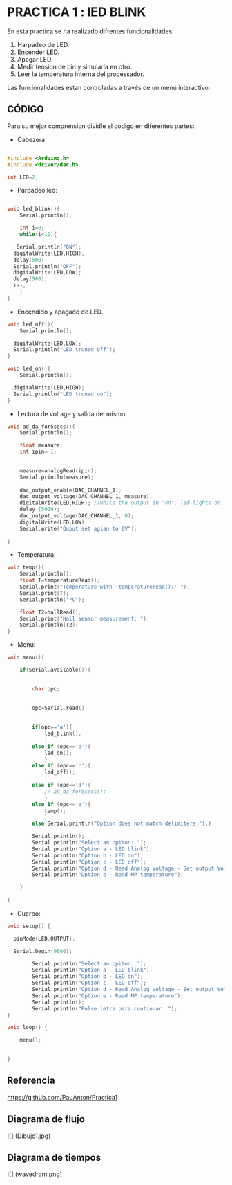 # PRACTICA 1  :  lED BLINK

En esta practica se ha realizado difrentes funcionalidades: 
1. Harpadeo de LED.
2. Encender LED.
3. Apagar LED. 
4. Medir tension de pin y simularla en otro. 
5. Leer la temperatura interna del processador.

Las funcionalidades estan controladas a través de un menú interactivo. 

## CÓDIGO

Para su mejor comprension dividíe el codigo en diferentes partes:

* Cabezera

```cpp

#include <Arduino.h>
#include <driver/dac.h>

int LED=2;

```

* Parpadeo led:

```cpp

void led_blink(){
    Serial.println();

    int i=0;
    while(i<10){

   Serial.println("ON");
  digitalWrite(LED,HIGH);
  delay(500);
  Serial.println("OFF");
  digitalWrite(LED,LOW);
  delay(500);
  i++;
    }   
}

```

* Encendido y apagado de LED.

```cpp
void led_off(){
    Serial.println();

  digitalWrite(LED,LOW);
  Serial.println("LED truned off");
}

void led_on(){
    Serial.println();

  digitalWrite(LED,HIGH);
  Serial.println("LED truned on");
}
```

* Lectura de voltage y salida del mismo.

```cpp
void ad_da_for5secs(){
    Serial.println();

    float measure;
    int ipin= 1;
    

    measure=analogRead(ipin);
    Serial.println(measure);
   
    dac_output_enable(DAC_CHANNEL_1);
    dac_output_voltage(DAC_CHANNEL_1, measure);
    digitalWrite(LED,HIGH); //while the output in "on", led lights on. 
    delay (5000);
    dac_output_voltage(DAC_CHANNEL_1, 0);
    digitalWrite(LED,LOW);
    Serial.write("Ouput set agian to 0V");
    
}
```

* Temperatura: 

```cpp
void temp(){
    Serial.println();
    float T=temperatureRead();
    Serial.print("Temperature with 'temperatureread():' "); 
    Serial.print(T); 
    Serial.println("ºC");

    float T2=hallRead();
    Serial.print("Hall sensor measurement: ");
    Serial.println(T2); 
}
```
* Menú:
```cpp
void menu(){

    if(Serial.available()){
        

        char opc;
        
    
        opc=Serial.read();
        

        if(opc=='a'){
            led_blink();
            }
        else if (opc=='b'){
            led_on();
            }
        else if (opc=='c'){
            led_off();
            }
        else if (opc=='d'){
            // ad_da_for5secs();
            }
        else if (opc=='e'){
            temp();
            }
        else{Serial.println("Option does not match delimiters.");}

        Serial.println();
        Serial.println("Select an opiton: ");
        Serial.println("Option a - LED blink");
        Serial.println("Option b - LED on");
        Serial.println("Option c - LED off");
        Serial.println("Option d - Read Analog Voltage - Set output Voltage");
        Serial.println("Option e - Read MP temperature");

    }
    
}
```

* Cuerpo: 

```cpp
void setup() {

  pinMode(LED,OUTPUT);

  Serial.begin(9600);

        Serial.println("Select an opiton: ");
        Serial.println("Option a - LED blink");
        Serial.println("Option b - LED on");
        Serial.println("Option c - LED off");
        Serial.println("Option d - Read Analog Voltage - Set output Voltage");
        Serial.println("Option e - Read MP temperature");
        Serial.println();
        Serial.println("Pulse letra para continuar. ");
}

void loop() {

    menu();
    

}
```

  
## Referencia

 https://github.com/PauAnton/Practica1

## Diagrama de flujo

![] (Dibujo1.jpg)

## Diagrama de tiempos

![] (wavedrom.png)